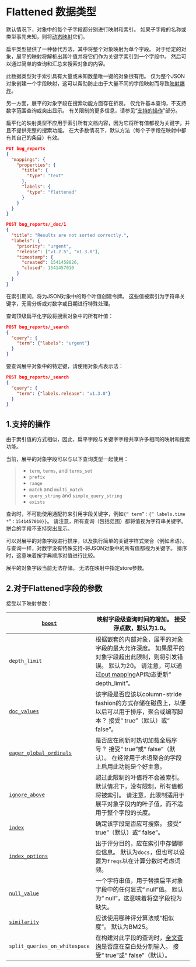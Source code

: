 # Flattened 数据类型

默认情况下，对象中的每个子字段都分别进行映射和索引。 如果子字段的名称或类型事先未知，则将[动态映射](<https://www.elastic.co/guide/en/elasticsearch/reference/7.6/dynamic-mapping.html>)它们。

扁平类型提供了一种替代方法，其中将整个对象映射为单个字段。 对于给定的对象，展平的映射将解析出其叶值并将它们作为关键字索引到一个字段中。 然后可以通过简单的查询和汇总来搜索对象的内容。

此数据类型对于索引具有大量或未知数量唯一键的对象很有用。 仅为整个JSON对象创建一个字段映射，这可以帮助防止由于大量不同的字段映射而导致[映射爆炸](<https://www.elastic.co/guide/en/elasticsearch/reference/7.6/mapping.html#mapping-limit-settings>)。



另一方面，展平的对象字段在搜索功能方面存在折衷。 仅允许基本查询，不支持数字范围查询或突出显示。 有关限制的更多信息，请参见“[支持的操作](<https://www.elastic.co/guide/en/elasticsearch/reference/7.6/flattened.html#supported-operations>)”部分。

扁平化的映射类型不应用于索引所有文档内容，因为它将所有值都视为关键字，并且不提供完整的搜索功能。 在大多数情况下，默认方法（每个子字段在映射中都有其自己的条目）有效。

```json
PUT bug_reports
{
  "mappings": {
    "properties": {
      "title": {
        "type": "text"
      },
      "labels": {
        "type": "flattened"
      }
    }
  }
}

POST bug_reports/_doc/1
{
  "title": "Results are not sorted correctly.",
  "labels": {
    "priority": "urgent",
    "release": ["v1.2.5", "v1.3.0"],
    "timestamp": {
      "created": 1541458026,
      "closed": 1541457010
    }
  }
}
```

在索引期间，将为JSON对象中的每个叶值创建令牌。 这些值被索引为字符串关键字，无需分析或对数字或日期进行特殊处理。

查询顶级扁平化字段将搜索对象中的所有叶值：

```json
POST bug_reports/_search
{
  "query": {
    "term": {"labels": "urgent"}
  }
}
```

要查询展平对象中的特定键，请使用对象点表示法：

```json
POST bug_reports/_search
{
  "query": {
    "term": {"labels.release": "v1.3.0"}
  }
}
```



## 1.支持的操作

由于索引值的方式相似，因此，扁平字段与关键字字段共享许多相同的映射和搜索功能。

当前，展平的对象字段可以与以下查询类型一起使用：

> - `term`, `terms`, and `terms_set`
> - `prefix`
> - `range`
> - `match` and `multi_match`
> - `query_string` and `simple_query_string`
> - `exists`



查询时，不可能使用通配符来引用字段关键字，例如`{“ term”：{“ labels.time *”：1541457010}}`。 请注意，所有查询（包括范围）都将值视为字符串关键字。 拼合的字段不支持突出显示。

可以对展平的对象字段进行排序，以及执行简单的关键字样式聚合（例如术语）。 与查询一样，对数字没有特殊支持-将JSON对象中的所有值都视为关键字。 排序时，这意味着按字典顺序对值进行比较。

展平的对象字段当前无法存储。 无法在映射中指定store参数。



## 2.对于Flattened字段的参数

接受以下映射参数：

| [`boost`](https://www.elastic.co/guide/en/elasticsearch/reference/7.6/mapping-boost.html) | 映射字段级查询时间的增加。 接受浮点数，默认为1.0。           |
| ------------------------------------------------------------ | ------------------------------------------------------------ |
| `depth_limit`                                                | 根据嵌套的内部对象，展平的对象字段的最大允许深度。 如果展平的对象字段超出此限制，则将引发错误。 默认为20。 请注意，可以通过[put mapping](https://www.elastic.co/guide/en/elasticsearch/reference/7.6/indices-put-mapping.html)API动态更新“ depth_limit”。 |
| [`doc_values`](https://www.elastic.co/guide/en/elasticsearch/reference/7.6/doc-values.html) | 该字段是否应该以column-stride fashion的方式存储在磁盘上，以便以后可以用于排序，聚合或编写脚本？ 接受“ true”（默认）或“ false”。 |
| [`eager_global_ordinals`](https://www.elastic.co/guide/en/elasticsearch/reference/7.6/eager-global-ordinals.html) | 是否应在刷新时热切加载全局序号？ 接受“ true”或“ false”（默认）。 在经常用于术语聚合的字段上启用此功能是个好主意。 |
| [`ignore_above`](https://www.elastic.co/guide/en/elasticsearch/reference/7.6/ignore-above.html) | 超过此限制的叶值将不会被索引。 默认情况下，没有限制，所有值都将被索引。 请注意，此限制适用于展平对象字段内的叶子值，而不适用于整个字段的长度。 |
| [`index`](https://www.elastic.co/guide/en/elasticsearch/reference/7.6/mapping-index.html) | 确定该字段是否应可搜索。 接受“ true”（默认）或“ false”。     |
| [`index_options`](https://www.elastic.co/guide/en/elasticsearch/reference/7.6/index-options.html) | 出于评分目的，应在索引中存储哪些信息。 默认为`docs`，但也可以设置为`freqs`以在计算分数时考虑词频。 |
| [`null_value`](https://www.elastic.co/guide/en/elasticsearch/reference/7.6/null-value.html) | 一个字符串值，用于替换扁平对象字段中的任何显式“ null”值。 默认为“ null”，这意味着将空字段视为缺失。 |
| [`similarity`](https://www.elastic.co/guide/en/elasticsearch/reference/7.6/similarity.html) | 应该使用哪种评分算法或“相似度”。 默认为BM25。                |
| `split_queries_on_whitespace`                                | 在构建对此字段的查询时，[全文查询](https://www.elastic.co/guide/zh/elasticsearch/reference/7.6/full-text-queries.html)是否应在空白处分割输入。 接受“ true”或“ false”（默认）。 |